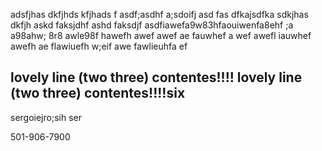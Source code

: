 adsfjhas dkfjhds kfjhads f
asdf;asdhf a;sdoifj asd
fas dfkajsdfka sdkjhas dkfjh askd faksjdhf ashd faksdjf 
asdfiawefa9w83hfaouiwenfa8ehf ;a  a98ahw; 8r8 awle98f hawefh awef awef
ae fauwhef a
wef awefl iauwhef awefh ae
flawiuefh w;eif awe
fawlieuhfa ef

lovely line (two three) contentes!!!!
lovely line (two three) contentes!!!!six
---
sergoiejro;sih ser


501-906-7900  
